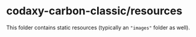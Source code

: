 # codaxy-carbon-classic/resources

This folder contains static resources (typically an `"images"` folder as well).
